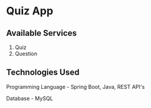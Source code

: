 # Quiz App

## Available Services
1. Quiz
2. Question


## Technologies Used
Programming Language - Spring Boot, Java, REST API's

Database - MySQL

